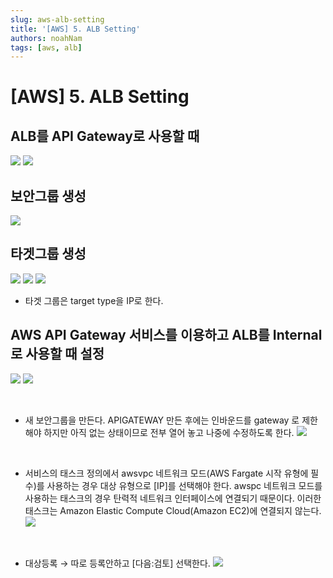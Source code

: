 ```yaml
---
slug: aws-alb-setting
title: '[AWS] 5. ALB Setting'
authors: noahNam
tags: [aws, alb]
---
```



# [AWS] 5. ALB Setting

## ALB를 API Gateway로 사용할 때 
![](./../../static/img/aws-ci/Untitled%2014.png)
![](./../../static/img/aws-ci/Untitled%2015.png)

## 보안그룹 생성
![](./../../static/img/aws-ci/Untitled%2016.png)

## 타겟그룹 생성
![](./../../static/img/aws-ci/Untitled%2017.png)
![](./../../static/img/aws-ci/Untitled%2018.png)
![](./../../static/img/aws-ci/Untitled%2019.png)

- 타겟 그룹은 target type을 IP로 한다.

## AWS API Gateway 서비스를 이용하고 ALB를 Internal로 사용할 때 설정

![](./../../static/img/aws-ci/Untitled%2020.png)
![](./../../static/img/aws-ci/Untitled%2021.png)

<br/>

- 새 보안그룹을 만든다. APIGATEWAY 만든 후에는 인바운드를 gateway 로 제한해야 하지만 아직 없는 상태이므로 전부 열어 놓고 나중에 수정하도록 한다.
![](./../../static/img/aws-ci/Untitled%2023.png)

<br/>

- 서비스의 태스크 정의에서 awsvpc 네트워크 모드(AWS Fargate 시작 유형에 필수)를 사용하는 경우 대상 유형으로 [IP]를 선택해야 한다. awspc 네트워크 모드를 사용하는 태스크의 경우 탄력적 네트워크 인터페이스에 연결되기 때문이다. 이러한 태스크는 Amazon Elastic Compute Cloud(Amazon EC2)에 연결되지 않는다.
![](./../../static/img/aws-ci/Untitled%2025.png)

<br/>

- 대상등록 → 따로 등록안하고 [다음:검토] 선택한다.
![](./../../static/img/aws-ci/Untitled%2026.png)